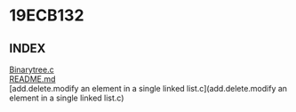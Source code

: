 # 19ECB132

## INDEX
[Binarytree.c](Binarytree.c)    
[README.md](README.md)   
[add.delete.modify an element in a single linked list.c](add.delete.modify an element in a single linked list.c)    
